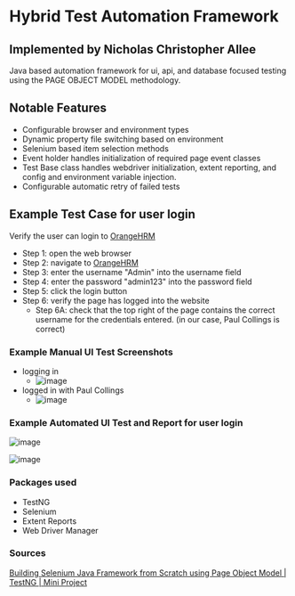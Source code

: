 # Hybrid Test Automation Framework
## Implemented by Nicholas Christopher Allee
Java based automation framework for ui, api, and database focused testing using the PAGE OBJECT MODEL methodology. 

## Notable Features
- Configurable browser and environment types
- Dynamic property file switching based on environment
- Selenium based item selection methods
- Event holder handles initialization of required page event classes
- Test Base class handles webdriver initialization, extent reporting, and config and environment variable injection.
- Configurable automatic retry of failed tests

## Example Test Case for user login
Verify the user can login to [OrangeHRM](https://opensource-demo.orangehrmlive.com/web/index.php/auth/login)
- Step 1: open the web browser
- Step 2: navigate to [OrangeHRM](https://opensource-demo.orangehrmlive.com/web/index.php/auth/login)
- Step 3: enter the username "Admin" into the username field
- Step 4: enter the password "admin123" into the password field
- Step 5: click the login button
- Step 6: verify the page has logged into the website
  - Step 6A: check that the top right of the page contains the correct username for the credentials entered. (in our case, Paul Collings is correct)

### Example Manual UI Test Screenshots
- logging in
  - ![image](https://github.com/nicholascallee/HybridTestAutomationFramework/assets/141438641/f3b65b0b-1de8-4a49-991d-a66d84620fa7)
- logged in with Paul Collings
  - ![image](https://github.com/nicholascallee/HybridTestAutomationFramework/assets/141438641/34e20575-6f57-437f-a306-257aaf282c04)





### Example Automated UI Test and Report for user login
![image](https://github.com/nicholascallee/HybridTestAutomationFramework/assets/141438641/db7e10b9-6592-43a6-92d3-27bcde700089)

![image](https://github.com/nicholascallee/HybridTestAutomationFramework/assets/141438641/3d242132-8d6a-4c6a-9468-972a25bd3085)


### Packages used
- TestNG
- Selenium
- Extent Reports
- Web Driver Manager

### Sources
[Building Selenium Java Framework from Scratch using Page Object Model | TestNG | Mini Project](https://www.youtube.com/watch?v=L7P5fqW2kck)
